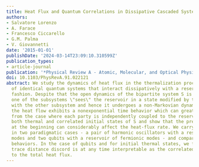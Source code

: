 ```yaml
---
title: Heat Flux and Quantum Correlations in Dissipative Cascaded Systems
authors:
- Salvatore Lorenzo
- A. Farace
- Francesco Ciccarello
- G.M. Palma
- V. Giovannetti
date: '2015-01-01'
publishDate: '2024-03-14T23:09:10.310599Z'
publication_types:
- article-journal
publication: '*Physical Review A - Atomic, Molecular, and Optical Physics*'
doi: 10.1103/PhysRevA.91.022121
abstract: We study the dynamics of heat flux in the thermalization process of a pair
  of identical quantum systems that interact dissipatively with a reservoir in a cascaded
  fashion. Despite that the open dynamics of the bipartite system S is globally Lindbladian,
  one of the subsystems \"sees\" the reservoir in a state modified by the interaction
  with the other subsystem and hence it undergoes a non-Markovian dynamics. As a consequence,
  the heat flow exhibits a nonexponential time behavior which can greatly deviate
  from the case where each party is independently coupled to the reservoir. We investigate
  both thermal and correlated initial states of S and show that the presence of correlations
  at the beginning can considerably affect the heat-flux rate. We carry out our study
  in two paradigmatic cases - a pair of harmonic oscillators with a reservoir of bosonic
  modes and two qubits with a reservoir of fermionic modes - and compare the corresponding
  behaviors. In the case of qubits and for initial thermal states, we find that the
  trace distance discord is at any time interpretable as the correlated contribution
  to the total heat flux.
---
```

